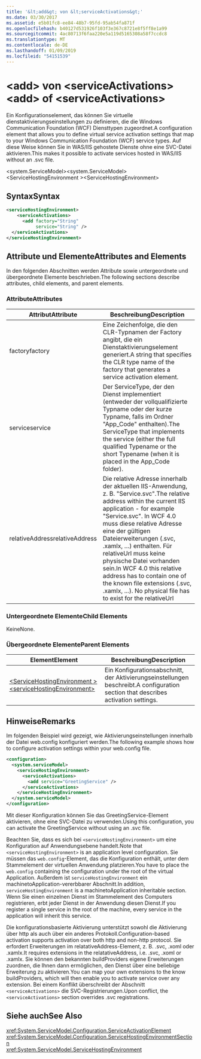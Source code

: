 ```yaml
---
title: '&lt;add&gt; von &lt;serviceActivations&gt;'
ms.date: 03/30/2017
ms.assetid: e5b01fc8-ee84-48b7-95fd-95ab54fa871f
ms.openlocfilehash: b40127d531926f103f3e367c8721e8f5ff8e1a99
ms.sourcegitcommit: 4ac80713f6faa220e5a119d5165308a58f7ccdc8
ms.translationtype: MT
ms.contentlocale: de-DE
ms.lasthandoff: 01/09/2019
ms.locfileid: "54151539"
---
```

# <a name="ltaddgt-of-ltserviceactivationsgt"></a><span data-ttu-id="fc37b-102">&lt;add&gt; von &lt;serviceActivations&gt;</span><span class="sxs-lookup"><span data-stu-id="fc37b-102">&lt;add&gt; of &lt;serviceActivations&gt;</span></span>
<span data-ttu-id="fc37b-103">Ein Konfigurationselement, das können Sie virtuelle dienstaktivierungseinstellungen zu definieren, die die Windows Communication Foundation (WCF) Diensttypen zugeordnet.</span><span class="sxs-lookup"><span data-stu-id="fc37b-103">A configuration element that allows you to define virtual service activation settings that map to your Windows Communication Foundation (WCF) service types.</span></span> <span data-ttu-id="fc37b-104">Auf diese Weise können Sie in WAS/IIS gehostete Dienste ohne eine SVC-Datei aktivieren.</span><span class="sxs-lookup"><span data-stu-id="fc37b-104">This makes it possible to activate services hosted in WAS/IIS without an .svc file.</span></span>  
  
 <span data-ttu-id="fc37b-105">\<system.ServiceModel></span><span class="sxs-lookup"><span data-stu-id="fc37b-105">\<system.ServiceModel></span></span>  
<span data-ttu-id="fc37b-106">\<ServiceHostingEnvironment ></span><span class="sxs-lookup"><span data-stu-id="fc37b-106">\<ServiceHostingEnvironment></span></span>  
  
## <a name="syntax"></a><span data-ttu-id="fc37b-107">Syntax</span><span class="sxs-lookup"><span data-stu-id="fc37b-107">Syntax</span></span>  
  
```xml  
<serviceHostingEnvironment>
    <serviceActivations>
      <add factory="String"
           service="String" />
  </serviceActivations>
</serviceHostingEnvironment>
```  
  
## <a name="attributes-and-elements"></a><span data-ttu-id="fc37b-108">Attribute und Elemente</span><span class="sxs-lookup"><span data-stu-id="fc37b-108">Attributes and Elements</span></span>  
 <span data-ttu-id="fc37b-109">In den folgenden Abschnitten werden Attribute sowie untergeordnete und übergeordnete Elemente beschrieben.</span><span class="sxs-lookup"><span data-stu-id="fc37b-109">The following sections describe attributes, child elements, and parent elements.</span></span>  
  
### <a name="attributes"></a><span data-ttu-id="fc37b-110">Attribute</span><span class="sxs-lookup"><span data-stu-id="fc37b-110">Attributes</span></span>  
  
|<span data-ttu-id="fc37b-111">Attribut</span><span class="sxs-lookup"><span data-stu-id="fc37b-111">Attribute</span></span>|<span data-ttu-id="fc37b-112">Beschreibung</span><span class="sxs-lookup"><span data-stu-id="fc37b-112">Description</span></span>|  
|---------------|-----------------|  
|<span data-ttu-id="fc37b-113">factory</span><span class="sxs-lookup"><span data-stu-id="fc37b-113">factory</span></span>|<span data-ttu-id="fc37b-114">Eine Zeichenfolge, die den CLR-Typnamen der Factory angibt, die ein Dienstaktivierungselement generiert.</span><span class="sxs-lookup"><span data-stu-id="fc37b-114">A string that specifies the CLR type name of the factory that generates a service activation element.</span></span>|  
|<span data-ttu-id="fc37b-115">service</span><span class="sxs-lookup"><span data-stu-id="fc37b-115">service</span></span>|<span data-ttu-id="fc37b-116">Der ServiceType, der den Dienst implementiert (entweder der vollqualifizierte Typname oder der kurze Typname, falls im Ordner "App_Code" enthalten).</span><span class="sxs-lookup"><span data-stu-id="fc37b-116">The ServiceType that implements the service (either the full qualified Typename or the short Typename (when it is placed in the App_Code folder).</span></span>|  
|<span data-ttu-id="fc37b-117">relativeAddress</span><span class="sxs-lookup"><span data-stu-id="fc37b-117">relativeAddress</span></span>|<span data-ttu-id="fc37b-118">Die relative Adresse innerhalb der aktuellen IIS-Anwendung, z. B. "Service.svc".</span><span class="sxs-lookup"><span data-stu-id="fc37b-118">The relative address within the current IIS application - for example "Service.svc".</span></span> <span data-ttu-id="fc37b-119">In WCF 4.0 muss diese relative Adresse eine der gültigen Dateierweiterungen (.svc, .xamlx, …) enthalten. Für relativeUrl muss keine physische Datei vorhanden sein.</span><span class="sxs-lookup"><span data-stu-id="fc37b-119">In WCF 4.0 this relative address has to contain one of the known file extensions (.svc, .xamlx, ...). No physical file has to exist for the relativeUrl</span></span>|  
  
### <a name="child-elements"></a><span data-ttu-id="fc37b-120">Untergeordnete Elemente</span><span class="sxs-lookup"><span data-stu-id="fc37b-120">Child Elements</span></span>  
 <span data-ttu-id="fc37b-121">Keine</span><span class="sxs-lookup"><span data-stu-id="fc37b-121">None.</span></span>  
  
### <a name="parent-elements"></a><span data-ttu-id="fc37b-122">Übergeordnete Elemente</span><span class="sxs-lookup"><span data-stu-id="fc37b-122">Parent Elements</span></span>  
  
|<span data-ttu-id="fc37b-123">Element</span><span class="sxs-lookup"><span data-stu-id="fc37b-123">Element</span></span>|<span data-ttu-id="fc37b-124">Beschreibung</span><span class="sxs-lookup"><span data-stu-id="fc37b-124">Description</span></span>|  
|-------------|-----------------|  
|[<span data-ttu-id="fc37b-125">\<ServiceHostingEnvironment ></span><span class="sxs-lookup"><span data-stu-id="fc37b-125">\<serviceHostingEnvironment></span></span>](../../../../../docs/framework/configure-apps/file-schema/wcf/servicehostingenvironment.md)|<span data-ttu-id="fc37b-126">Ein Konfigurationsabschnitt, der Aktivierungseinstellungen beschreibt.</span><span class="sxs-lookup"><span data-stu-id="fc37b-126">A configuration section that describes activation settings.</span></span>|  
  
## <a name="remarks"></a><span data-ttu-id="fc37b-127">Hinweise</span><span class="sxs-lookup"><span data-stu-id="fc37b-127">Remarks</span></span>  
 <span data-ttu-id="fc37b-128">Im folgenden Beispiel wird gezeigt, wie Aktivierungseinstellungen innerhalb der Datei web.config konfiguriert werden.</span><span class="sxs-lookup"><span data-stu-id="fc37b-128">The following example shows how to configure activation settings within your web.config file.</span></span>  
  
```xml  
<configuration>
  <system.serviceModel>
    <serviceHostingEnvironment>
      <serviceActivations>
        <add service="GreetingService" />
      </serviceActivations>
    </serviceHostingEnvironment>
  </system.serviceModel>
</configuration>
```  
  
 <span data-ttu-id="fc37b-129">Mit dieser Konfiguration können Sie das GreetingService-Element aktivieren, ohne eine SVC-Datei zu verwenden.</span><span class="sxs-lookup"><span data-stu-id="fc37b-129">Using this configuration, you can activate the GreetingService without using an .svc file.</span></span>  
  
 <span data-ttu-id="fc37b-130">Beachten Sie, dass es sich bei `<serviceHostingEnvironment>` um eine Konfiguration auf Anwendungsebene handelt.</span><span class="sxs-lookup"><span data-stu-id="fc37b-130">Note that `<serviceHostingEnvironment>` is an application level configuration.</span></span> <span data-ttu-id="fc37b-131">Sie müssen das `web.config`-Element, das die Konfiguration enthält, unter dem Stammelement der virtuellen Anwendung platzieren.</span><span class="sxs-lookup"><span data-stu-id="fc37b-131">You have to place the `web.config` containing the configuration under the root of the virtual Application.</span></span> <span data-ttu-id="fc37b-132">Außerdem ist `serviceHostingEnvironment` ein machinetoApplication-vererbbarer Abschnitt.</span><span class="sxs-lookup"><span data-stu-id="fc37b-132">In addition, `serviceHostingEnvironment` is a machinetoApplication inheritable section.</span></span> <span data-ttu-id="fc37b-133">Wenn Sie einen einzelnen Dienst im Stammelement des Computers registrieren, erbt jeder Dienst in der Anwendung diesen Dienst.</span><span class="sxs-lookup"><span data-stu-id="fc37b-133">If you register a single service in the root of the machine, every service in the application will inherit this service.</span></span>  
  
 <span data-ttu-id="fc37b-134">Die konfigurationsbasierte Aktivierung unterstützt sowohl die Aktivierung über http als auch über ein anderes Protokoll.</span><span class="sxs-lookup"><span data-stu-id="fc37b-134">Configuration-based activation supports activation over both http and non-http protocol.</span></span> <span data-ttu-id="fc37b-135">Sie erfordert Erweiterungen im relatativeAddress-Element, z. B. .svc, .xoml oder .xamlx.</span><span class="sxs-lookup"><span data-stu-id="fc37b-135">It requires extensions in the relatativeAddress, i.e. .svc, .xoml or .xamlx.</span></span> <span data-ttu-id="fc37b-136">Sie können den bekannten buildProviders eigene Erweiterungen zuordnen, die Ihnen dann ermöglichen, den Dienst über eine beliebige Erweiterung zu aktivieren.</span><span class="sxs-lookup"><span data-stu-id="fc37b-136">You can map your own extensions to the know buildProviders, which will then enable you to activate service over any extension.</span></span> <span data-ttu-id="fc37b-137">Bei einem Konflikt überschreibt der Abschnitt `<serviceActivations>` die SVC-Registrierungen.</span><span class="sxs-lookup"><span data-stu-id="fc37b-137">Upon conflict, the `<serviceActivations>` section overrides .svc registrations.</span></span>  
  
## <a name="see-also"></a><span data-ttu-id="fc37b-138">Siehe auch</span><span class="sxs-lookup"><span data-stu-id="fc37b-138">See Also</span></span>  
 <xref:System.ServiceModel.Configuration.ServiceActivationElement>  
 <xref:System.ServiceModel.Configuration.ServiceHostingEnvironmentSection>  
 <xref:System.ServiceModel.ServiceHostingEnvironment>
